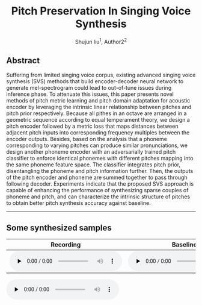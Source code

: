 # <center> Pitch Preservation In Singing Voice Synthesis </center>
<center> Shujun liu<sup>1</sup>, Author2<sup>2</sup> </center>

## Abstract
Suffering from limited singing voice corpus, 
existing advanced singing voice synthesis (SVS) methods that build encoder-decoder neural network to generate mel-spectrogram could lead to out-of-tune issues during inference phase.
To attenuate this issues,
this paper presents novel methods of pitch metric learning and pitch domain adaptation for acoustic encoder by leveraging the intrinsic linear relationship between pitches and pitch prior respectively.
Because all pithes in an octave are arranged in a geometric sequence according to equal temperament theory,
we design a pitch encoder followed by a metric loss that maps distances between adjacent pitch inputs into corresponding frequency multiples between the encoder outputs.
Besides,
based on the analysis that a phoneme corresponding to varying pitches can produce similar pronunciations,
we design another phoneme encoder with an adversarially trained pitch classifier  to enforce identical phonemes with different pitches mapping into the same phoneme feature space.
The classifier integrates pitch prior, disentangling the phoneme and pitch information further.
Then, the outputs of  the pitch encoder and phoneme are summed together to pass through following decoder.
Experiments indicate that the proposed SVS approach is capable of enhancing the performance of synthesizing sparse couples of phoneme and pitch,
and can characterize the intrinsic structure of pitches to obtain better pitch synthesis accuracy against baseline.

---
## Some synthesized samples

|Recording| Baseline | Baseline + pm | Baseline + pc | Baseline + pm + pc |
|      -  |     -    |     -         |        -      |           -        |
| <audio id="audio" controls="" preload="none"><source id="w"  width="560" height="315" src="white.wav"> </audio> |    <audio id="audio" controls="" preload="none"><source id="w" src="white.wav">       |           <audio id="audio" controls="" preload="none"><source id="w" src="white.wav">     |         <audio id="audio" controls="" preload="none"><source id="w" src="white.wav">       |             <audio id="audio" controls="" preload="none"><source id="w" src="white.wav">        |
<audio id="audio" controls="" preload="none"><source id="w"  width="560" height="315" src="white.wav"> </audio> 
